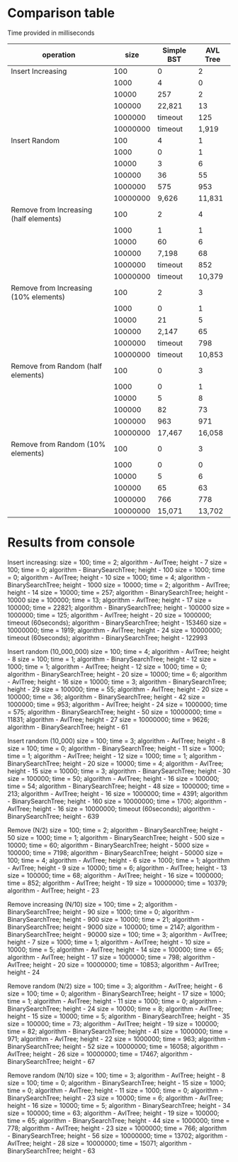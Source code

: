 # Comparison table
Time provided in milliseconds

| operation                         	| size     	| Simple BST 	| AVL Tree 	|
|-----------------------------------	|----------	|------------	|----------	|
| Insert Increasing                 	| 100      	| 0          	| 2        	|
|                                   	| 1000     	| 4          	| 0        	|
|                                   	| 10000    	| 257        	| 2        	|
|                                   	| 100000   	| 22,821     	| 13       	|
|                                   	| 1000000  	| timeout    	| 125      	|
|                                   	| 10000000 	| timeout    	| 1,919    	|
| Insert Random                     	| 100      	| 4          	| 1        	|
|                                   	| 1000     	| 0          	| 1        	|
|                                   	| 10000    	| 3          	| 6        	|
|                                   	| 100000   	| 36         	| 55       	|
|                                   	| 1000000  	| 575        	| 953      	|
|                                   	| 10000000 	| 9,626      	| 11,831   	|
| Remove from Increasing (half elements) 	| 100      	| 2          	| 4        	|
|                                   	| 1000     	| 1          	| 1        	|
|                                   	| 10000    	| 60         	| 6        	|
|                                   	| 100000   	| 7,198      	| 68       	|
|                                   	| 1000000  	| timeout    	| 852      	|
|                                   	| 10000000 	| timeout    	| 10,379   	|
| Remove from Increasing (10% elements)  	| 100      	| 2          	| 3        	|
|                                   	| 1000     	| 0          	| 1        	|
|                                   	| 10000    	| 21         	| 5        	|
|                                   	| 100000   	| 2,147      	| 65       	|
|                                   	| 1000000  	| timeout    	| 798      	|
|                                   	| 10000000 	| timeout    	| 10,853   	|
| Remove from Random (half elements)     	| 100      	| 0          	| 3        	|
|                                   	| 1000     	| 0          	| 1        	|
|                                   	| 10000    	| 5          	| 8        	|
|                                   	| 100000   	| 82         	| 73       	|
|                                   	| 1000000  	| 963        	| 971      	|
|                                   	| 10000000 	| 17,467     	| 16,058   	|
| Remove from Random (10% elements)      	| 100      	| 0          	| 3        	|
|                                   	| 1000     	| 0          	| 0        	|
|                                   	| 10000    	| 5          	| 6        	|
|                                   	| 100000   	| 65         	| 63       	|
|                                   	| 1000000  	| 766        	| 778      	|
|                                   	| 10000000 	| 15,071     	| 13,702   	|


# Results from console


Insert increasing:
size = 100;	time = 2;	algorithm - AvlTree;	height - 7
size = 100;	time = 0;	algorithm - BinarySearchTree;	height - 100
size = 1000;	time = 0;	algorithm - AvlTree;	height - 10
size = 1000;	time = 4;	algorithm - BinarySearchTree;	height - 1000
size = 10000;	time = 2;	algorithm - AvlTree;	height - 14
size = 10000;	time = 257;	algorithm - BinarySearchTree;	height - 10000
size = 100000;	time = 13;	algorithm - AvlTree;	height - 17
size = 100000;	time = 22821;	algorithm - BinarySearchTree;	height - 100000
size = 1000000;	time = 125;	algorithm - AvlTree;	height - 20
size = 1000000;	timeout (60seconds);	algorithm - BinarySearchTree;	height - 153460
size = 10000000;	time = 1919;	algorithm - AvlTree;	height - 24
size = 10000000;	timeout (60seconds);	algorithm - BinarySearchTree;	height - 122993

Insert random (10_000_000)
size = 100;	time = 4;	algorithm - AvlTree;	height - 8
size = 100;	time = 1;	algorithm - BinarySearchTree;	height - 12
size = 1000;	time = 1;	algorithm - AvlTree;	height - 12
size = 1000;	time = 0;	algorithm - BinarySearchTree;	height - 20
size = 10000;	time = 6;	algorithm - AvlTree;	height - 16
size = 10000;	time = 3;	algorithm - BinarySearchTree;	height - 29
size = 100000;	time = 55;	algorithm - AvlTree;	height - 20
size = 100000;	time = 36;	algorithm - BinarySearchTree;	height - 42
size = 1000000;	time = 953;	algorithm - AvlTree;	height - 24
size = 1000000;	time = 575;	algorithm - BinarySearchTree;	height - 50
size = 10000000;	time = 11831;	algorithm - AvlTree;	height - 27
size = 10000000;	time = 9626;	algorithm - BinarySearchTree;	height - 61

Insert random (10_000)
size = 100;	time = 3;	algorithm - AvlTree;	height - 8
size = 100;	time = 0;	algorithm - BinarySearchTree;	height - 11
size = 1000;	time = 1;	algorithm - AvlTree;	height - 12
size = 1000;	time = 1;	algorithm - BinarySearchTree;	height - 20
size = 10000;	time = 4;	algorithm - AvlTree;	height - 15
size = 10000;	time = 3;	algorithm - BinarySearchTree;	height - 30
size = 100000;	time = 50;	algorithm - AvlTree;	height - 16
size = 100000;	time = 54;	algorithm - BinarySearchTree;	height - 48
size = 1000000;	time = 213;	algorithm - AvlTree;	height - 16
size = 1000000;	time = 4391;	algorithm - BinarySearchTree;	height - 160
size = 10000000;	time = 1700;	algorithm - AvlTree;	height - 16
size = 10000000;	timeout (60seconds);	algorithm - BinarySearchTree;	height - 639

Remove (N/2)
size = 100;	time = 2;	algorithm - BinarySearchTree;	height - 50
size = 1000;	time = 1;	algorithm - BinarySearchTree;	height - 500
size = 10000;	time = 60;	algorithm - BinarySearchTree;	height - 5000
size = 100000;	time = 7198;	algorithm - BinarySearchTree;	height - 50000
size = 100;	time = 4;	algorithm - AvlTree;	height - 6
size = 1000;	time = 1;	algorithm - AvlTree;	height - 9
size = 10000;	time = 6;	algorithm - AvlTree;	height - 13
size = 100000;	time = 68;	algorithm - AvlTree;	height - 16
size = 1000000;	time = 852;	algorithm - AvlTree;	height - 19
size = 10000000;	time = 10379;	algorithm - AvlTree;	height - 23

Remove increasing (N/10)
size = 100;	time = 2;	algorithm - BinarySearchTree;	height - 90
size = 1000;	time = 0;	algorithm - BinarySearchTree;	height - 900
size = 10000;	time = 21;	algorithm - BinarySearchTree;	height - 9000
size = 100000;	time = 2147;	algorithm - BinarySearchTree;	height - 90000
size = 100;	time = 3;	algorithm - AvlTree;	height - 7
size = 1000;	time = 1;	algorithm - AvlTree;	height - 10
size = 10000;	time = 5;	algorithm - AvlTree;	height - 14
size = 100000;	time = 65;	algorithm - AvlTree;	height - 17
size = 1000000;	time = 798;	algorithm - AvlTree;	height - 20
size = 10000000;	time = 10853;	algorithm - AvlTree;	height - 24


Remove random (N/2)
size = 100;	time = 3;	algorithm - AvlTree;	height - 6
size = 100;	time = 0;	algorithm - BinarySearchTree;	height - 17
size = 1000;	time = 1;	algorithm - AvlTree;	height - 11
size = 1000;	time = 0;	algorithm - BinarySearchTree;	height - 24
size = 10000;	time = 8;	algorithm - AvlTree;	height - 15
size = 10000;	time = 5;	algorithm - BinarySearchTree;	height - 35
size = 100000;	time = 73;	algorithm - AvlTree;	height - 19
size = 100000;	time = 82;	algorithm - BinarySearchTree;	height - 41
size = 1000000;	time = 971;	algorithm - AvlTree;	height - 22
size = 1000000;	time = 963;	algorithm - BinarySearchTree;	height - 52
size = 10000000;	time = 16058;	algorithm - AvlTree;	height - 26
size = 10000000;	time = 17467;	algorithm - BinarySearchTree;	height - 67

Remove random (N/10)
size = 100;	time = 3;	algorithm - AvlTree;	height - 8
size = 100;	time = 0;	algorithm - BinarySearchTree;	height - 15
size = 1000;	time = 0;	algorithm - AvlTree;	height - 11
size = 1000;	time = 0;	algorithm - BinarySearchTree;	height - 23
size = 10000;	time = 6;	algorithm - AvlTree;	height - 16
size = 10000;	time = 5;	algorithm - BinarySearchTree;	height - 34
size = 100000;	time = 63;	algorithm - AvlTree;	height - 19
size = 100000;	time = 65;	algorithm - BinarySearchTree;	height - 44
size = 1000000;	time = 778;	algorithm - AvlTree;	height - 23
size = 1000000;	time = 766;	algorithm - BinarySearchTree;	height - 56
size = 10000000;	time = 13702;	algorithm - AvlTree;	height - 28
size = 10000000;	time = 15071;	algorithm - BinarySearchTree;	height - 63


